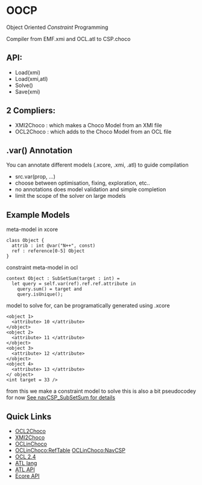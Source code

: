 # OOCP
Object Oriented _Constraint_ Programming

Compiler from EMF.xmi and OCL.atl to CSP.choco

## API:
- Load(xmi)
- Load(xmi,atl)
- Solve()
- Save(xmi)

## 2 Compliers:
- XMI2Choco : which makes a Choco Model from an XMI file 
- OCL2Choco : which adds to the Choco Model from an OCL file

## .var() Annotation
You can annotate different models (.xcore, .xmi, .atl) to guide compilation
- src.var(prop, ...)
- choose between optimisation, fixing, exploration, etc..
- no annotations does model validation and simple completion
- limit the scope of the solver on large models


## Example Models
meta-model in xcore
```xcore
class Object {
  attrib : int @var("N++", const)
  ref : reference[0-5] Object
}
```
constraint meta-model in ocl
```
context Object : SubSetSum(target : int) =
  let query = self.var(ref).ref.ref.attribute in
    query.sum() = target and
    query.isUnique();
```
model to solve for, can be programatically generated using .xcore
```xmi
<object 1>
  <attribute> 10 </attribute>
</object>
<object 2>
  <attribute> 11 </attribute>
</object>
<object 3>
  <attribute> 12 </attribute>
</object>
<object 4>
  <attribute> 13 </attribute>
</ object>
<int target = 33 />
```
from this we make a constraint model to solve
this is also a bit pseudocodey for now
[See navCSP_SubSetSum for details](https://github.com/ArtemisLemon/navCSP_SubsetSum)


## Quick Links
- [OCL2Choco](https://github.com/ArtemisLemon/OOCP/blob/master/lib/src/main/java/org/uml2choco/atlocl2choco/OCL2Choco.java)
- [XMI2Choco](https://github.com/ArtemisLemon/OOCP/blob/master/lib/src/main/java/org/uml2choco/xmi2choco/XMI2Choco.java)
- [OCLinChoco](https://github.com/ArtemisLemon/OCLinChoco)
- [OCLinChoco:RefTable](https://github.com/ArtemisLemon/OCLinChoco/blob/master/lib/src/main/java/org/oclinchoco/ReferenceTable.java)
[OCLinChoco:NavCSP](https://github.com/ArtemisLemon/OCLinChoco/blob/master/lib/src/main/java/org/oclinchoco/NavCSP.java)
- [OCL 2.4](https://www.omg.org/spec/OCL/2.4/)
- [ATL lang](https://wiki.eclipse.org/ATL/User_Guide_-_The_ATL_Language)
- [ATL API](https://help.eclipse.org/latest/index.jsp?topic=%2Forg.eclipse.m2m.atl.doc%2Fguide%2Fdeveloper%2FATL+Developer+Guide.html)
- [Ecore API](https://download.eclipse.org/modeling/emf/emf/javadoc/2.11/org/eclipse/emf/ecore/package-summary.html)
<!-- - [Var&navCSP overleaf](https://www.overleaf.com/project/66d81a0bd3edfa84f15b717b) -->
